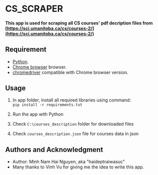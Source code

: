 # CS_SCRAPER

#### This app is used for scraping all CS courses' pdf decription files from [https://sci.umanitoba.ca/cs/courses-2/](https://sci.umanitoba.ca/cs/courses-2/)

## Requirement
 - [Python](https://www.python.org/). 
 - [Chrome browser](https://www.google.com/chrome/) browser.
 - [chromedriver](https://chromedriver.chromium.org/downloads) compatible with Chrome browser version.

## Usage
1. In app folder, install all required libraries using command:  
    ```pip install -r requirements.txt```

2. Run the app with Python

3. Check `C:\courses_description` folder for downloaded files

4. Check `courses_description.json` file for courses data in json

## Authors and Acknowledgment
- Author: Minh Nam Hai Nguyen, aka "haideptraiwasuc"
- Many thanks to Vinh Vu for giving me the idea to write this app.